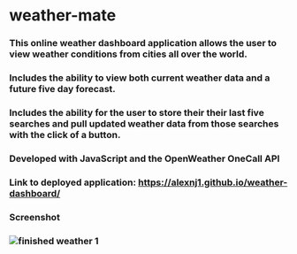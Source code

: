 # weather-mate

### This online weather dashboard application allows the user to view weather conditions from cities all over the world.
### Includes the ability to view both current weather data and a future five day forecast.
### Includes the ability for the user to store their their last five searches and pull updated weather data from those searches with the click of a button.

### Developed with JavaScript and the OpenWeather OneCall API

### Link to deployed application: https://alexnj1.github.io/weather-dashboard/

### Screenshot

### ![finished weather 1](https://user-images.githubusercontent.com/93218601/152044910-8e4229a2-5547-4ea8-bc2c-7116731f2da8.png)
